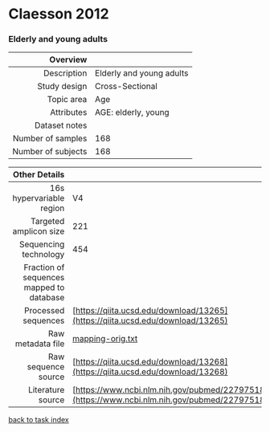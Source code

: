 # Claesson 2012
### Elderly and young adults

| Overview | |
| -------------: |-------------|
| Description      | Elderly and young adults |
| Study design | Cross-Sectional |
| Topic area | Age|
| Attributes | AGE: elderly, young|
| Dataset notes | |
| Number of samples | 168|
| Number of subjects | 168|


| Other Details |  |
| -------------: |-------------|
| 16s hypervariable region | V4 |
| Targeted amplicon size | 221 |
| Sequencing technology | 454 |
| Fraction of sequences mapped to database |  |
| Processed sequences | [https://qiita.ucsd.edu/download/13265](https://qiita.ucsd.edu/download/13265) |
| Raw metadata file | [mapping-orig.txt](../datasets/claesson/mapping-orig.txt) |
| Raw sequence source | [https://qiita.ucsd.edu/download/13268](https://qiita.ucsd.edu/download/13268) |
| Literature source | [https://www.ncbi.nlm.nih.gov/pubmed/22797518](https://www.ncbi.nlm.nih.gov/pubmed/22797518) |

[back to task index](../README.md)